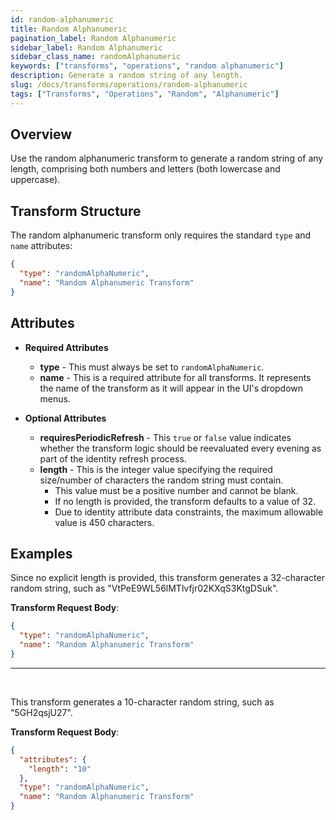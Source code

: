 ```yaml
---
id: random-alphanumeric
title: Random Alphanumeric
pagination_label: Random Alphanumeric
sidebar_label: Random Alphanumeric
sidebar_class_name: randomAlphanumeric
keywords: ["transforms", "operations", "random alphanumeric"]
description: Generate a random string of any length.
slug: /docs/transforms/operations/random-alphanumeric
tags: ["Transforms", "Operations", "Random", "Alphanumeric"]
---
```


## Overview

Use the random alphanumeric transform to generate a random string of any length,
comprising both numbers and letters (both lowercase and uppercase).

## Transform Structure

The random alphanumeric transform only requires the standard `type` and `name`
attributes:

```json
{
  "type": "randomAlphaNumeric",
  "name": "Random Alphanumeric Transform"
}
```

## Attributes

- **Required Attributes**

  - **type** - This must always be set to `randomAlphaNumeric`.
  - **name** - This is a required attribute for all transforms. It represents
    the name of the transform as it will appear in the UI's dropdown menus.

- **Optional Attributes**
  - **requiresPeriodicRefresh** - This `true` or `false` value indicates whether
    the transform logic should be reevaluated every evening as part of the
    identity refresh process.
  - **length** - This is the integer value specifying the required size/number
    of characters the random string must contain.
    - This value must be a positive number and cannot be blank.
    - If no length is provided, the transform defaults to a value of 32.
    - Due to identity attribute data constraints, the maximum allowable value is
      450 characters.

## Examples

Since no explicit length is provided, this transform generates a 32-character
random string, such as "VtPeE9WL56lMTlvfjr02KXqS3KtgDSuk".

**Transform Request Body**:

```json
{
  "type": "randomAlphaNumeric",
  "name": "Random Alphanumeric Transform"
}
```

---

<p>&nbsp;</p>

This transform generates a 10-character random string, such as "5GH2qsjU27".

**Transform Request Body**:

```json
{
  "attributes": {
    "length": "10"
  },
  "type": "randomAlphaNumeric",
  "name": "Random Alphanumeric Transform"
}
```
